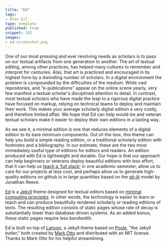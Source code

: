 ```yaml
---
title: "Ed"
tags:
- Alex Gil
type: template
published: true
snippet: 102
images:
- ed-screenshot.png
---
```


One of our most pressing and ever revolving needs as scholars is to pass on
our textual artifacts from one generation to another. The art of textual
editing, among other practices, has helped many cultures to remember and
interpret for centuries. Alas, that art is practiced and encouraged in its
highest form by a dwindling number of scholars. In a digital environment the
problem is compounded by the difficulties of the medium. While vast
repositories, and "e-publications" appear on the online scene yearly, very few
manifest a textual scholar's disciplined attention to detail. In contrast,
most textual scholars who have made the leap to a rigorous digital practice
have focused on markup, relying on technical teams to deploy and maintain
their work. This makes your average scholarly digital edition a very costly,
and therefore limited affair. We hope that Ed can help would-be and veteran
textual scholars make it easier to deploy their own editions in a lasting way.

As we see it, a minimal edition is one that reduces elements of a digital
edition to its bare minimum components. Out of-the-box, this theme can help
you build a simple reading edition, or a traditional scholarly edition with
footnotes and a bibliography. In our estimate, these are the two most
immediately useful type of editions for editors and readers. An edition
produced with Ed is lightweight and durable. Our hope is that our approach can
help beginners or veterans deploy beautiful editions with less effort, that it
can help us [teach a 'full
stack'](https://github.com/susannalles/MinimalEditions) in one academic
semester, allow us to care for our projects at less cost, and perhaps allow us
to generate high-quality editions on github.io in large quantities based on
the [git-lit](http://jonreeve.com/2015/09/introducing-git-lit/) model by
Jonathan Reeve.

[Ed](http://elotroalex.github.io/ed/) is a [Jekyll](https://jekyllrb.com/)
theme designed for textual editors based on [minimal computing
principles](http://go-dh.github.io/mincomp/). In other words, the technology
is easier to learn or teach and can produce beautifully rendered scholarly or
reading editions of texts. The resulting edition consists of static pages
whose rate of decay is substantially lower than database-driven systems. As an
added bonus, these static pages require less bandwidth.

Ed is built on top of [Lanyon](https://github.com/poole/lanyon), a Jekyll
theme based on [Poole](http://getpoole.com), "the Jekyll butler," both created
by [Mark Otto](https://github.com/mdo) and distributed with an MIT license.
Thanks to Mark Otto for his helpful streamlining.

